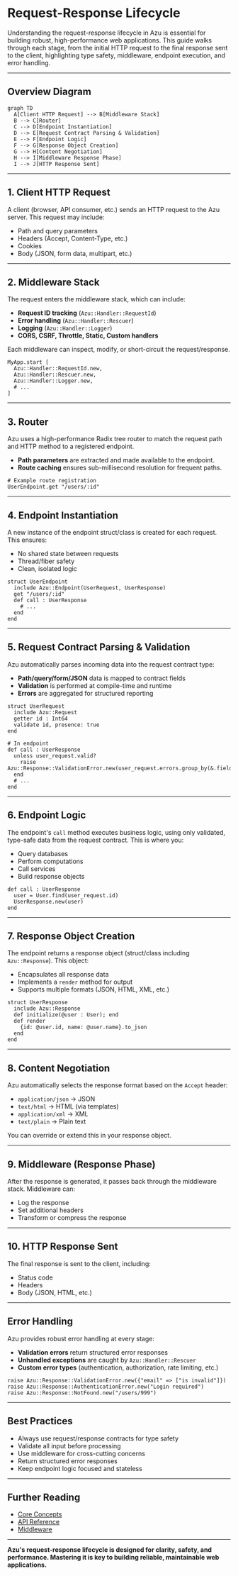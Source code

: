 # Request-Response Lifecycle

Understanding the request-response lifecycle in Azu is essential for building robust, high-performance web applications. This guide walks through each stage, from the initial HTTP request to the final response sent to the client, highlighting type safety, middleware, endpoint execution, and error handling.

---

## Overview Diagram

```mermaid
graph TD
  A[Client HTTP Request] --> B[Middleware Stack]
  B --> C[Router]
  C --> D[Endpoint Instantiation]
  D --> E[Request Contract Parsing & Validation]
  E --> F[Endpoint Logic]
  F --> G[Response Object Creation]
  G --> H[Content Negotiation]
  H --> I[Middleware Response Phase]
  I --> J[HTTP Response Sent]
```

---

## 1. Client HTTP Request

A client (browser, API consumer, etc.) sends an HTTP request to the Azu server. This request may include:

- Path and query parameters
- Headers (Accept, Content-Type, etc.)
- Cookies
- Body (JSON, form data, multipart, etc.)

---

## 2. Middleware Stack

The request enters the middleware stack, which can include:

- **Request ID tracking** (`Azu::Handler::RequestId`)
- **Error handling** (`Azu::Handler::Rescuer`)
- **Logging** (`Azu::Handler::Logger`)
- **CORS, CSRF, Throttle, Static, Custom handlers**

Each middleware can inspect, modify, or short-circuit the request/response.

```crystal
MyApp.start [
  Azu::Handler::RequestId.new,
  Azu::Handler::Rescuer.new,
  Azu::Handler::Logger.new,
  # ...
]
```

---

## 3. Router

Azu uses a high-performance Radix tree router to match the request path and HTTP method to a registered endpoint.

- **Path parameters** are extracted and made available to the endpoint.
- **Route caching** ensures sub-millisecond resolution for frequent paths.

```crystal
# Example route registration
UserEndpoint.get "/users/:id"
```

---

## 4. Endpoint Instantiation

A new instance of the endpoint struct/class is created for each request. This ensures:

- No shared state between requests
- Thread/fiber safety
- Clean, isolated logic

```crystal
struct UserEndpoint
  include Azu::Endpoint(UserRequest, UserResponse)
  get "/users/:id"
  def call : UserResponse
    # ...
  end
end
```

---

## 5. Request Contract Parsing & Validation

Azu automatically parses incoming data into the request contract type:

- **Path/query/form/JSON** data is mapped to contract fields
- **Validation** is performed at compile-time and runtime
- **Errors** are aggregated for structured reporting

```crystal
struct UserRequest
  include Azu::Request
  getter id : Int64
  validate id, presence: true
end

# In endpoint
def call : UserResponse
  unless user_request.valid?
    raise Azu::Response::ValidationError.new(user_request.errors.group_by(&.field))
  end
  # ...
end
```

---

## 6. Endpoint Logic

The endpoint's `call` method executes business logic, using only validated, type-safe data from the request contract. This is where you:

- Query databases
- Perform computations
- Call services
- Build response objects

```crystal
def call : UserResponse
  user = User.find(user_request.id)
  UserResponse.new(user)
end
```

---

## 7. Response Object Creation

The endpoint returns a response object (struct/class including `Azu::Response`). This object:

- Encapsulates all response data
- Implements a `render` method for output
- Supports multiple formats (JSON, HTML, XML, etc.)

```crystal
struct UserResponse
  include Azu::Response
  def initialize(@user : User); end
  def render
    {id: @user.id, name: @user.name}.to_json
  end
end
```

---

## 8. Content Negotiation

Azu automatically selects the response format based on the `Accept` header:

- `application/json` → JSON
- `text/html` → HTML (via templates)
- `application/xml` → XML
- `text/plain` → Plain text

You can override or extend this in your response object.

---

## 9. Middleware (Response Phase)

After the response is generated, it passes back through the middleware stack. Middleware can:

- Log the response
- Set additional headers
- Transform or compress the response

---

## 10. HTTP Response Sent

The final response is sent to the client, including:

- Status code
- Headers
- Body (JSON, HTML, etc.)

---

## Error Handling

Azu provides robust error handling at every stage:

- **Validation errors** return structured error responses
- **Unhandled exceptions** are caught by `Azu::Handler::Rescuer`
- **Custom error types** (authentication, authorization, rate limiting, etc.)

```crystal
raise Azu::Response::ValidationError.new({"email" => ["is invalid"]})
raise Azu::Response::AuthenticationError.new("Login required")
raise Azu::Response::NotFound.new("/users/999")
```

---

## Best Practices

- Always use request/response contracts for type safety
- Validate all input before processing
- Use middleware for cross-cutting concerns
- Return structured error responses
- Keep endpoint logic focused and stateless

---

## Further Reading

- [Core Concepts](../core-concepts.md)
- [API Reference](../api-reference.md)
- [Middleware](../middleware.md)

---

**Azu's request-response lifecycle is designed for clarity, safety, and performance. Mastering it is key to building reliable, maintainable web applications.**
